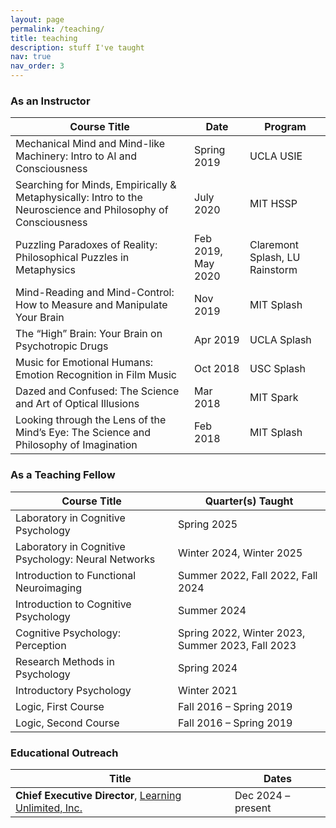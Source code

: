 ```yaml
---
layout: page
permalink: /teaching/
title: teaching
description: stuff I've taught
nav: true
nav_order: 3
---
```

### As an Instructor

| Course Title | Date | Program |
|--------------|------|---------|
| Mechanical Mind and Mind-like Machinery: Intro to AI and Consciousness | Spring 2019 | UCLA USIE |
| Searching for Minds, Empirically & Metaphysically: Intro to the Neuroscience and Philosophy of Consciousness | July 2020 | MIT HSSP |
| Puzzling Paradoxes of Reality: Philosophical Puzzles in Metaphysics | Feb 2019, May 2020 | Claremont Splash, LU Rainstorm|
| Mind-Reading and Mind-Control: How to Measure and Manipulate Your Brain | Nov 2019 | MIT Splash |
| The “High” Brain: Your Brain on Psychotropic Drugs | Apr 2019 | UCLA Splash |
| Music for Emotional Humans: Emotion Recognition in Film Music | Oct 2018 | USC Splash |
| Dazed and Confused: The Science and Art of Optical Illusions | Mar 2018 | MIT Spark |
| Looking through the Lens of the Mind’s Eye: The Science and Philosophy of Imagination | Feb 2018 | MIT Splash |


### As a Teaching Fellow

| Course Title | Quarter(s) Taught |
|--------------|-------------------|
| Laboratory in Cognitive Psychology | Spring 2025 |
| Laboratory in Cognitive Psychology: Neural Networks | Winter 2024, Winter 2025 |
| Introduction to Functional Neuroimaging | Summer 2022, Fall 2022, Fall 2024 | 
| Introduction to Cognitive Psychology | Summer 2024 |
| Cognitive Psychology: Perception | Spring 2022, Winter 2023, Summer 2023, Fall 2023 |
| Research Methods in Psychology | Spring 2024 |
| Introductory Psychology | Winter 2021 |
| Logic, First Course | Fall 2016 – Spring 2019 |
| Logic, Second Course | Fall 2016 – Spring 2019 |


### Educational Outreach

| Title | Dates |
|-------|-------|
| **Chief Executive Director**, [Learning Unlimited, Inc.](https://www.learningu.org) | Dec 2024 – present |

